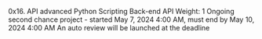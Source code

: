 0x16. API advanced
Python
Scripting
Back-end
API
 Weight: 1
 Ongoing second chance project - started May 7, 2024 4:00 AM, must end by May 10, 2024 4:00 AM
 An auto review will be launched at the deadline
 